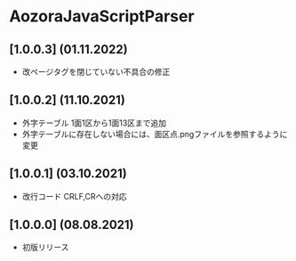 # AozoraJavaScriptParser

## [1.0.0.3] (01.11.2022)

* 改ページタグを閉じていない不具合の修正

## [1.0.0.2] (11.10.2021)

* 外字テーブル 1面1区から1面13区まで追加
* 外字テーブルに存在しない場合には、面区点.pngファイルを参照するように変更

## [1.0.0.1] (03.10.2021)

* 改行コード CRLF,CRへの対応

## [1.0.0.0] (08.08.2021)

* 初版リリース